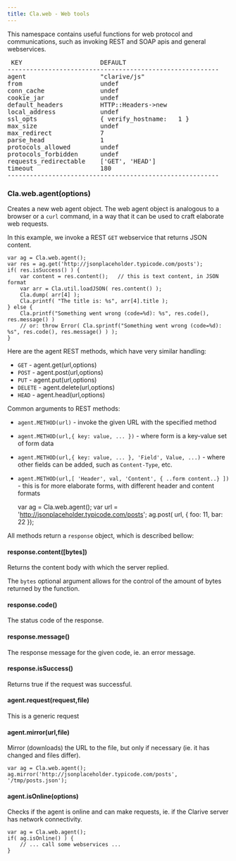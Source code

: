 ```yaml
---
title: Cla.web - Web tools
---
```


This namespace contains useful functions
for web protocol and communications, such 
as invoking REST and SOAP apis and general 
webservices. 

<pre>
 KEY                     DEFAULT                     
---------------------------------------------------------
agent                    "clarive/js"        
from                     undef                      
conn_cache               undef                      
cookie_jar               undef                      
default_headers          HTTP::Headers->new         
local_address            undef                      
ssl_opts                 { verify_hostname:   1 }   
max_size                 undef                      
max_redirect             7                          
parse_head               1                          
protocols_allowed        undef                      
protocols_forbidden      undef                      
requests_redirectable    ['GET', 'HEAD']            
timeout                  180                        
---------------------------------------------------------
</pre>

### Cla.web.agent(options) 

Creates a new web agent object. 
The web agent object is analogous to a browser 
or a `curl` command, in a way that it can be used to craft 
elaborate web requests.

In this example, we invoke a REST `GET` webservice
that returns JSON content. 

    var ag = Cla.web.agent();
    var res = ag.get('http://jsonplaceholder.typicode.com/posts');
    if( res.isSuccess() ) {
        var content = res.content();   // this is text content, in JSON format
        var arr = Cla.util.loadJSON( res.content() );
        Cla.dump( arr[4] );
        Cla.printf( "The title is: %s", arr[4].title );
    } else {
        Cla.printf("Something went wrong (code=%d): %s", res.code(), res.message() )
        // or: throw Error( Cla.sprintf("Something went wrong (code=%d): %s", res.code(), res.message() ) );
    }

Here are the agent REST methods, which have very similar handling:

- `GET` - agent.get(url,options)
- `POST` - agent.post(url,options)
- `PUT` - agent.put(url,options)
- `DELETE` - agent.delete(url,options)
- `HEAD` - agent.head(url,options)

Common arguments to REST methods:

- `agent.METHOD(url)` - invoke the given URL with the specified method
- `agent.METHOD(url,{ key: value, ... })` - where form is a key-value set of form data
- `agent.METHOD(url,{ key: value, ... }, 'Field', Value, ...)` - where other fields can be added, such
as `Content-Type`, etc.
- `agent.METHOD(url,[ 'Header', val, 'Content', { ..form content..} ])` - this is for more elaborate forms, 
with different header and content formats

    var ag = Cla.web.agent();
    var url = 'http://jsonplaceholder.typicode.com/posts';
    ag.post( url, { foo: 11, bar: 22 });

All methods return a `response` object, which is described bellow:

#### response.content([bytes])

Returns the content body with which the server replied.

The `bytes` optional argument allows for the control of the amount of
bytes returned by the function.

#### response.code()

The status code of the response.

#### response.message()

The response message for the given code, ie. an error message. 

#### response.isSuccess()

Returns true if the request was successful. 

#### agent.request(request,file)

This is a generic request 

#### agent.mirror(url,file)

Mirror (downloads) the URL to the file, but only
if necessary (ie. it has changed and files differ).

    var ag = Cla.web.agent();
    ag.mirror('http://jsonplaceholder.typicode.com/posts', '/tmp/posts.json');

#### agent.isOnline(options)

Checks if the agent is online and can make requests, ie. if 
the Clarive server has network connectivity.

    var ag = Cla.web.agent();
    if( ag.isOnline() ) {
        // ... call some webservices ...
    }

